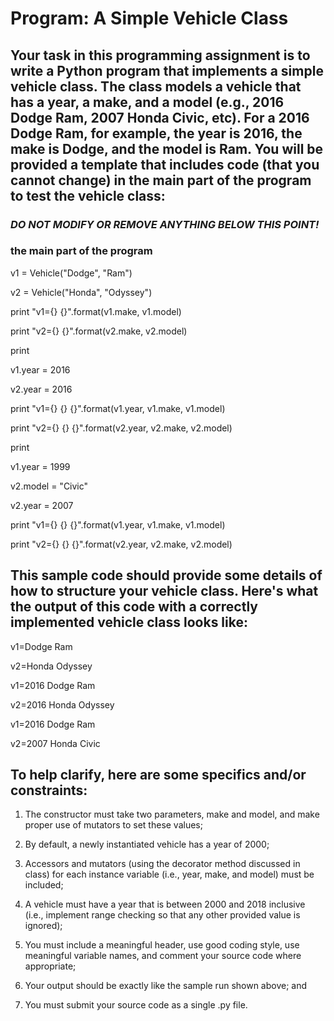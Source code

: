 # Program: A Simple Vehicle Class

## Your task in this programming assignment is to write a Python program that implements a simple vehicle class. The class models a vehicle that has a year, a make, and a model (e.g., 2016 Dodge Ram, 2007 Honda Civic, etc). For a 2016 Dodge Ram, for example, the year is 2016, the make is Dodge, and the model is Ram. You will be provided a template that includes code (that you cannot change) in the main part of the program to test the vehicle class:

### ***DO NOT MODIFY OR REMOVE ANYTHING BELOW THIS POINT!***

### the main part of the program

v1 = Vehicle("Dodge", "Ram")

v2 = Vehicle("Honda", "Odyssey")

print "v1={} {}".format(v1.make, v1.model)

print "v2={} {}".format(v2.make, v2.model)

print

v1.year = 2016

v2.year = 2016

print "v1={} {} {}".format(v1.year, v1.make, v1.model)

print "v2={} {} {}".format(v2.year, v2.make, v2.model)

print

v1.year = 1999

v2.model = "Civic"

v2.year = 2007

print "v1={} {} {}".format(v1.year, v1.make, v1.model)

print "v2={} {} {}".format(v2.year, v2.make, v2.model)

## This sample code should provide some details of how to structure your vehicle class. Here's what the output of this code with a correctly implemented vehicle class looks like:

v1=Dodge Ram

v2=Honda Odyssey

v1=2016 Dodge Ram

v2=2016 Honda Odyssey

v1=2016 Dodge Ram

v2=2007 Honda Civic

## To help clarify, here are some specifics and/or constraints:

1. The constructor must take two parameters, make and model, and make proper use of mutators to
set these values;

2. By default, a newly instantiated vehicle has a year of 2000;

3. Accessors and mutators (using the decorator method discussed in class) for each instance
variable (i.e., year, make, and model) must be included;

4. A vehicle must have a year that is between 2000 and 2018 inclusive (i.e., implement range
checking so that any other provided value is ignored);

5. You must include a meaningful header, use good coding style, use meaningful variable names,
and comment your source code where appropriate;

6. Your output should be exactly like the sample run shown above; and

7. You must submit your source code as a single .py file.
